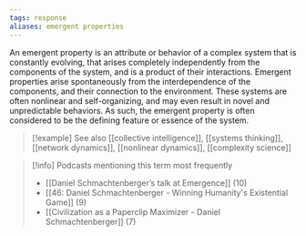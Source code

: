 ```yaml
---
tags: response
aliases: emergent properties
---
```


An emergent property is an attribute or behavior of a complex system that is constantly evolving, that arises completely independently from the components of the system, and is a product of their interactions. Emergent properties arise spontaneously from the interdependence of the components, and their connection to the environment. These systems are often nonlinear and self-organizing, and may even result in novel and unpredictable behaviors. As such, the emergent property is often considered to be the defining feature or essence of the system.

> [!example] See also
> [[collective intelligence]], [[systems thinking]], [[network dynamics]], [[nonlinear dynamics]], [[complexity science]]

> [!info] Podcasts mentioning this term most frequently
> * [[Daniel Schmachtenberger’s talk at Emergence]] (10)
> * [[46: Daniel Schmachtenberger - Winning Humanity's Existential Game]] (9)
> * [[Civilization as a Paperclip Maximizer - Daniel Schmachtenberger]] (7)